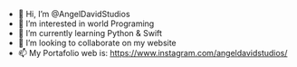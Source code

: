 - 👋 Hi, I’m @AngelDavidStudios
- 👀 I’m interested in world Programing
- 🌱 I’m currently learning Python & Swift
- 💞️ I’m looking to collaborate on my website
- 📫 My Portafolio web is: https://www.instagram.com/angeldavidstudios/



<!---
AngelDavidStudios/AngelDavidStudios is a ✨ special ✨ repository because its `README.md` (this file) appears on your GitHub profile.
You can click the Preview link to take a look at your changes.
--->
